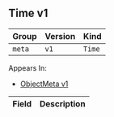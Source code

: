 ## Time v1

Group        | Version     | Kind
------------ | ---------- | -----------
`meta` | `v1` | `Time`





<aside class="notice">
Appears In:

<ul> 
<li><a href="#objectmeta-v1">ObjectMeta v1</a></li>
</ul></aside>

Field        | Description
------------ | -----------


